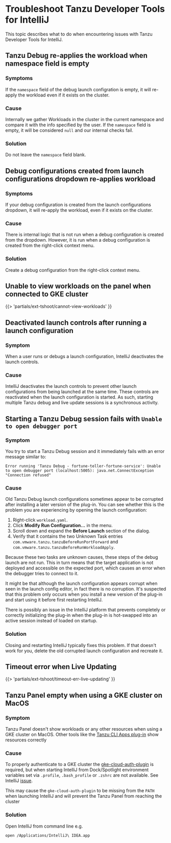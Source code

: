 # Troubleshoot Tanzu Developer Tools for IntelliJ

This topic describes what to do when encountering issues with Tanzu Developer Tools for IntelliJ.

## <a id="debug-reapplies-apply"></a> Tanzu Debug re-applies the workload when namespace field is empty

### Symptoms

If the `namespace` field of the debug launch configration is empty, it will re-apply the workload even if it exists on the cluster.

### Cause

Internally we gather Workloads in the cluster in the current namespace and compare it with the info specified by the user.
If the `namespace` field is empty, it will be considered `null` and our internal checks fail.

### Solution

Do not leave the `namespace` field blank.

## <a id="debug-config-from-dropdown"></a> Debug configurations created from launch configurations dropdown re-applies workload

### Symptoms

If your debug configuration is created from the launch configurations dropdown, it will re-apply the workload, even if it exists on the cluster.

### Cause

There is internal logic that is not run when a debug configuration is created from the dropdown. However, it is run when a debug configuration is created from the right-click context menu.

### Solution

Create a debug configuration from the right-click context menu.

## <a id="cannot-view-workloads"></a> Unable to view workloads on the panel when connected to GKE cluster

{{> 'partials/ext-tshoot/cannot-view-workloads' }}

## <a id="dsbl-lnch-ctrl"></a> Deactivated launch controls after running a launch configuration

### Symptom

When a user runs or debugs a launch configuration, IntelliJ deactivates the launch controls.

### Cause

IntelliJ deactivates the launch controls to prevent other launch configurations from being launched at
the same time.
These controls are reactivated when the launch configuration is started.
As such, starting multiple Tanzu debug and live update sessions is a synchronous activity.

## <a id='dbg-fail-crrpt-lnch-conf'></a> Starting a Tanzu Debug session fails with `Unable to open debugger port`

### Symptom

You try to start a Tanzu Debug session and it immediately fails with an error message similar to:

```console
Error running 'Tanzu Debug - fortune-teller-fortune-service': Unable to open debugger port (localhost:5005): java.net.ConnectException "Connection refused"
```

### Cause

Old Tanzu Debug launch configurations sometimes appear to be corrupted after installing a later
version of the plug-in.
You can see whether this is the problem you are experiencing by opening the launch configuration:

1. Right-click `workload.yaml`.
1. Click **Modify Run Configuration...** in the menu.
1. Scroll down and expand the **Before Launch** section of the dialog.
1. Verify that it contains the two Unknown Task entries
   `com.vmware.tanzu.tanzuBeforeRunPortForward` and `com.vmware.tanzu.tanzuBeforeRunWorkloadApply`.

Because these two tasks are unknown causes, these steps of the debug launch are not run.
This in turn means that the target application is not deployed and accessible on the expected port,
which causes an error when the debugger tries to connect to it.

It might be that although the launch configuration appears corrupt when seen in the launch config
editor, in fact there is no corruption.
It's suspected that this problem only occurs when you install a new version of the plug-in and start
using it before first restarting IntelliJ.

There is possibly an issue in the IntelliJ platform that prevents completely or correctly initializing
the plug-in when the plug-in is hot-swapped into an active session instead of loaded on startup.

### Solution

Closing and restarting IntelliJ typically fixes this problem.
If that doesn't work for you, delete the old corrupted launch configuration and recreate it.

## <a id="live-update-timeout"></a> Timeout error when Live Updating

{{> 'partials/ext-tshoot/timeout-err-live-updating' }}

## <a id="panel-empty-gke"></a> Tanzu Panel empty when using a GKE cluster on MacOS

### Symptom

Tanzu Panel doesn't show workloads or any other resources when using a GKE cluster on MacOS. Other tools like the [Tanzu CLI Apps plug-in](../cli-plugins/apps/overview.hbs.md) show resources correctly

### Cause

To properly authenticate to a GKE cluster the [gke-cloud-auth-plugin](https://cloud.google.com/blog/products/containers-kubernetes/kubectl-auth-changes-in-gke) is required, but when starting IntelliJ from Dock/Spotlight environment variables set via `.profile`, `.bash_profile` or `.zshrc` are not available. See IntelliJ [issue](https://youtrack.jetbrains.com/issue/IDEA-99154).

This may cause the `gke-cloud-auth-plugin` to be missing from the `PATH` when launching IntelliJ and will prevent the Tanzu Panel from reaching the cluster

### Solution

Open IntelliJ from command line e.g.

```
open /Applications/IntelliJ\ IDEA.app
```